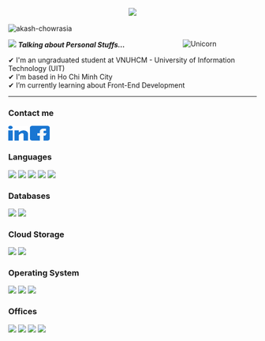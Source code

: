 <p align="center">
  <a href="https://github.com/DenverCoder1/readme-typing-svg">
    <img src="https://readme-typing-svg.herokuapp.com?&font=IBM+Plex+Sans&color=74c0fc&size=20&lines=Welcome+to+my+GitHub+Profile!;My+name+is+Nguyễn+Nguyễn+Thành+An.;You+can+call+me+BlueNougat.">
  </a>
</p>
<p align="left"> <img src="https://komarev.com/ghpvc/?username=thanhannn3&amp;label=Profile%20views&amp;color=0e75b6&amp;style=flat" alt="akash-chowrasia"> </p>
<img align="right" width="150px" alt="Unicorn" src="https://i2.wp.com/www.bestworldevents.com/wp-content/uploads/2020/05/Hello-Gif.gif">
<p><img src="https://media.giphy.com/media/ObNTw8Uzwy6KQ/giphy.gif" width="40px">&nbsp;<em><strong>Talking about Personal Stuffs…</strong></em></p>
<p>
✔ I'm an ungraduated student at VNUHCM - University of Information Technology (UIT)<br>
✔ I'm based in Ho Chi Minh City<br>
✔ I’m currently learning about Front-End Development<br>
<hr  align="center">
<h3>Contact me</h3>
<a href="https://www.linkedin.com/in/thanhannn3" target="blank"><img align="center" src="https://raw.githubusercontent.com/teamedwardforever/Readme-Generator/71f25dd8b98329b168142a6b782a107b75eab178/svg/Social/linked-in-alt.svg" alt="" height="30" width="40" /></a>
<a href="https://www.facebook.com/it.thanhannn" target="blank"><img align="center" src="https://raw.githubusercontent.com/teamedwardforever/Readme-Generator/71f25dd8b98329b168142a6b782a107b75eab178/svg/Social/facebook.svg" alt="" height="30" width="40" /></a></p>
<h3>Languages</h3>
  <div>
    <img src="https://camo.githubusercontent.com/d4d9d935f85b68223a3514c6a889ea3ed6a77afb5f560c05baa1a1b168077830/68747470733a2f2f696d672e736869656c64732e696f2f62616467652f68746d6c352d2532334533344632362e7376673f7374796c653d666f722d7468652d6261646765266c6f676f3d68746d6c35266c6f676f436f6c6f723d7768697465?style=for-the-badge&amp;logoColor=white"> 
    <img src="https://camo.githubusercontent.com/930c71eac967cc5cec61c0aa08ba3719f9cb68e28cdffa63b28b0a31be1663b4/68747470733a2f2f696d672e736869656c64732e696f2f62616467652f637373332d2532333135373242362e7376673f7374796c653d666f722d7468652d6261646765266c6f676f3d63737333266c6f676f436f6c6f723d7768697465?style=for-the-badge&amp;logoColor=white"> 
    <img src="https://camo.githubusercontent.com/29d02b3669d6450d67e043cf5909e740dcb94c1e2306d88ac48b15b4ec55dc65/68747470733a2f2f696d672e736869656c64732e696f2f62616467652f6a6176617363726970742d2532333332333333302e7376673f7374796c653d666f722d7468652d6261646765266c6f676f3d6a617661736372697074266c6f676f436f6c6f723d253233463744463145?style=for-the-badge&amp;logoColor=white"> 
      <img src="https://camo.githubusercontent.com/c3fd6682e8cca0f7c262a00f94ef0f65cadd0c8470669a2d7d6f3614e81b10c2/68747470733a2f2f696d672e736869656c64732e696f2f62616467652f632d2532333030353939432e7376673f7374796c653d666f722d7468652d6261646765266c6f676f3d63266c6f676f436f6c6f723d7768697465?style=for-the-badge&amp;logoColor=white"> 
   <img         src="https://camo.githubusercontent.com/88e1b21c4e11afd4f06cfb2b510dbb3690dbd300fb1a6d4676fd553a70bafa82/68747470733a2f2f696d672e736869656c64732e696f2f62616467652f632b2b2d2532333030353939432e7376673f7374796c653d666f722d7468652d6261646765266c6f676f3d63253242253242266c6f676f436f6c6f723d7768697465?style=for-the-badge&amp;logoColor=white"> 
  </div>
<h3>Databases</h3>
  <div>
    <img src="https://camo.githubusercontent.com/38ce4d8be94d27406f2989b56efec7cdc5e2c2d6509600746fede440245c5afa/68747470733a2f2f696d672e736869656c64732e696f2f62616467652f6d7973716c2d3434373941312e7376673f7374796c653d666f722d7468652d6261646765266c6f676f3d6d7973716c266c6f676f436f6c6f723d7768697465?style=for-the-badge&amp;logoColor=white"> 
    <img src="https://camo.githubusercontent.com/96edfbc58b60eada4599e396a5fc8dacd315cbb7dfcea55722c81da49fd6e26f/68747470733a2f2f696d672e736869656c64732e696f2f62616467652f4d6963726f736f667425323053514c2532305365727665722d4343323932373f7374796c653d666f722d7468652d6261646765266c6f676f3d6d6963726f736f667425323073716c253230736572766572266c6f676f436f6c6f723d7768697465?style=for-the-badge&amp;logoColor=white"> 
  </div>
<h3>Cloud Storage</h3>
  <div>
    <img src="https://camo.githubusercontent.com/a6246ef2d1736a205fb7b006ca4f03379a39a13ca57490c3e827c6099d2d27f1/68747470733a2f2f696d672e736869656c64732e696f2f62616467652f476f6f676c6525323044726976652d3432383546343f7374796c653d666f722d7468652d6261646765266c6f676f3d676f6f676c656472697665266c6f676f436f6c6f723d7768697465?style=for-the-badge&amp;logoColor=white"> 
    <img src="https://camo.githubusercontent.com/7d96b4f94f53664a61c456448445370326021f8437cb5dc1b317bec158b85c43/68747470733a2f2f696d672e736869656c64732e696f2f62616467652f4f6e6544726976652d3030373844342e7376673f7374796c653d666f722d7468652d6261646765266c6f676f3d6d6963726f736f66746f6e656472697665266c6f676f436f6c6f723d7768697465?style=for-the-badge&amp;logoColor=white"> 
  </div>
<h3>Operating System</h3>
  <div>
    <img src="https://camo.githubusercontent.com/1cc3ed014dbb3cc907789013096c44d0bc78875ee219d9455f619ff18059ac4a/68747470733a2f2f696d672e736869656c64732e696f2f62616467652f57696e646f77732d3030373844363f7374796c653d666f722d7468652d6261646765266c6f676f3d77696e646f7773266c6f676f436f6c6f723d7768697465?style=for-the-badge&amp;logoColor=white"> 
    <img src="https://camo.githubusercontent.com/4707189b835afbf0f20ee4ce17576644b982b84bc5ac47221f03b03c5121e142/68747470733a2f2f696d672e736869656c64732e696f2f62616467652f57696e646f777325323078702d3030333339393f7374796c653d666f722d7468652d6261646765266c6f676f3d77696e646f77737870266c6f676f436f6c6f723d7768697465?style=for-the-badge&amp;logoColor=white"> 
    <img src="https://camo.githubusercontent.com/dd44c065577f813a8d6c976fef88976f812eed4bfcfa20fa6b23ebb899a09531/68747470733a2f2f696d672e736869656c64732e696f2f62616467652f5562756e74752d4539353432303f7374796c653d666f722d7468652d6261646765266c6f676f3d7562756e7475266c6f676f436f6c6f723d7768697465?style=for-the-badge&amp;logoColor=white"> 
  </div>
<h3>Offices</h3>
  <div>
    <img src="https://camo.githubusercontent.com/80aee0587bf7e6a74ec00a58c8c4627c46120f75cdcb09e721bb928bfb29b7f5/68747470733a2f2f696d672e736869656c64732e696f2f62616467652f4d6963726f736f66745f4f66666963652d4438334230313f7374796c653d666f722d7468652d6261646765266c6f676f3d6d6963726f736f66742d6f6666696365266c6f676f436f6c6f723d7768697465?style=for-the-badge&amp;logoColor=white"> 
    <img src="https://camo.githubusercontent.com/236bd318cf366c16a8bf2d669b53d2100ea9e0fcc9076035d617798a0e5d979d/68747470733a2f2f696d672e736869656c64732e696f2f62616467652f4d6963726f736f66745f576f72642d3242353739413f7374796c653d666f722d7468652d6261646765266c6f676f3d6d6963726f736f66742d776f7264266c6f676f436f6c6f723d7768697465?style=for-the-badge&amp;logoColor=white"> 
    <img src="https://camo.githubusercontent.com/a1d1738064e19ca9924cedb662c9b7212bba3954234c2f6559d4602faa593feb/68747470733a2f2f696d672e736869656c64732e696f2f62616467652f4d6963726f736f66745f457863656c2d3231373334363f7374796c653d666f722d7468652d6261646765266c6f676f3d6d6963726f736f66742d657863656c266c6f676f436f6c6f723d7768697465?style=for-the-badge&amp;logoColor=white">
    <img src="https://camo.githubusercontent.com/3995010ea4286869daa44d51838db313557ad3435a4b3d9e58d1b3ab7e34e3f9/68747470733a2f2f696d672e736869656c64732e696f2f62616467652f4d6963726f736f66745f506f776572506f696e742d4237343732413f7374796c653d666f722d7468652d6261646765266c6f676f3d6d6963726f736f66742d706f776572706f696e74266c6f676f436f6c6f723d7768697465?style=for-the-badge&amp;logoColor=white"> 
  </div>
